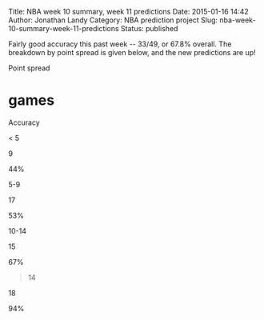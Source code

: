 Title: NBA week 10 summary, week 11 predictions
Date: 2015-01-16 14:42
Author: Jonathan Landy
Category: NBA prediction project
Slug: nba-week-10-summary-week-11-predictions
Status: published

Fairly good accuracy this past week -- 33/49, or 67.8% overall. The breakdown by point spread is given below, and the new predictions are up!

Point spread

# games

Accuracy

< 5

9

44%

5-9

17

53%

10-14

15

67%

>14

18

94%

  

